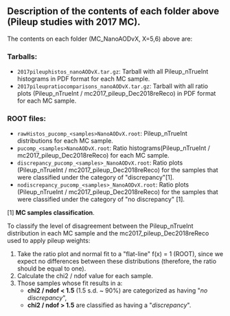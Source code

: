 ## Description of the contents of each folder above (Pileup studies with 2017 MC).

The contents on each folder (MC_NanoAODvX, X=5,6) above are:

  ### Tarballs:
  - `2017pileuphistos_nanoAODvX.tar.gz`: Tarball with all Pileup_nTrueInt histograms in PDF format for each MC sample.
  - `2017pileupratiocomparisons_nanoAODvX.tar.gz`: Tarball with all ratio plots (Pileup_nTrueInt / mc2017_pileup_Dec2018reReco) in PDF format for each MC sample.
  ### ROOT files:
  - `rawHistos_pucomp_<samples>NanoAODvX.root`: Pileup_nTrueInt distributions for each MC sample.
  - `pucomp_<samples>NanoAODvX.root`: Ratio histograms(Pileup_nTrueInt / mc2017_pileup_Dec2018reReco) for each MC sample. 
  - `discrepancy_pucomp_<samples>_NanoAODvX.root`: Ratio plots (Pileup_nTrueInt / mc2017_pileup_Dec2018reReco) for the samples that were classified under the category of "discrepancy"[1].
  - `nodiscrepancy_pucomp_<samples>_NanoAODvX.root`: Ratio plots (Pileup_nTrueInt / mc2017_pileup_Dec2018reReco) for the samples that were classified under the category of "no discrepancy" [1].

[1] **MC samples classification**.

  To classify the level of disagreement between the Pileup_nTrueInt distribution in each MC sample and the mc2017_pileup_Dec2018reReco used to apply pileup weights:
  1. Take the ratio plot and normal fit to a "flat-line" f(x) = 1 (ROOT), since we expect no differences between these distributions (therefore, the ratio should be equal to one).
  2. Calculate the chi2 / ndof value for each sample.
  3. Those samples whose fit results in a:
      - **chi2 / ndof < 1.5** (1.5 s.d. \~ 90%) are categorized as having "_no discrepancy_",
      - **chi2 / ndof > 1.5** are classified as having a "_discrepancy_".
